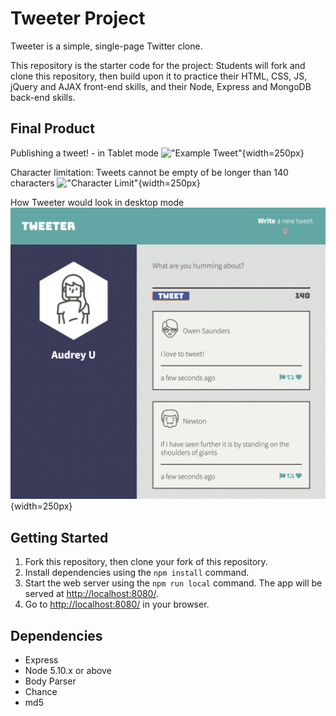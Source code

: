 # Tweeter Project

Tweeter is a simple, single-page Twitter clone.

This repository is the starter code for the project: Students will fork and clone this repository, then build upon it to practice their HTML, CSS, JS, jQuery and AJAX front-end skills, and their Node, Express and MongoDB back-end skills.

## Final Product

Publishing a tweet! - in Tablet mode
!["Example Tweet"](https://github.com/audrey-audrey/tweeter/blob/master/documents/publish_tweet.gif){width=250px}

Character limitation: Tweets cannot be empty of be longer than 140 characters
!["Character Limit"](https://github.com/audrey-audrey/tweeter/blob/master/documents/char_limit.gif){width=250px}

How Tweeter would look in desktop mode
!["Desktop Mode"](https://github.com/audrey-audrey/tweeter/blob/master/documents/Desktop_Mode.png){width=250px}

## Getting Started

1. Fork this repository, then clone your fork of this repository.
2. Install dependencies using the `npm install` command.
3. Start the web server using the `npm run local` command. The app will be served at <http://localhost:8080/>.
4. Go to <http://localhost:8080/> in your browser.

## Dependencies

- Express
- Node 5.10.x or above
- Body Parser
- Chance 
- md5
